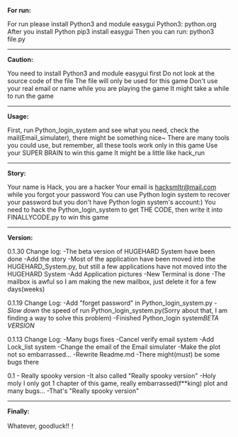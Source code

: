 **For run:**

For run please install Python3 and module easygui
Python3:
python.org
After you install Python
pip3 install easygui
Then you can run:
python3 file.py

------------------------------------------------------------------------------------
**Caution:**

You need to install Python3 and module easygui first
Do not look at the source code of the file
The file will only be used for this game
Don't use your real email or name while you are playing the game
It might take a while to run the game

------------------------------------------------------------------------------------

**Usage:**

First, run Python_login_system and see what you need, check the mail(Email_simulater), there might be something nice~
There are many tools you could use, but remember, all these tools work only in this game
Use your SUPER BRAIN to win this game
It might be a little like hack_run

------------------------------------------------------------------------------------
**Story:**

Your name is Hack, you are a hacker
Your email is hacksmltr@mail.com while you forgot your password
You can use Python login system to recover your password but you don't have Python login system's account:)
You need to hack the Python_login_system to get THE CODE, then write it into FINALLYCODE.py to win this game

------------------------------------------------------------------------------------
**Version:**

0.1.30
Change log:
-The beta version of HUGEHARD System have been done
-Add the story
-Most of the application have been moved into the HUGEHARD_System.py, but still a few applications have not moved into the HUGEHARD System
-Add Application pictures
-New Terminal is done
-The mailbox is awful so I am making the new mailbox, just delete it for a few days(weeks)

0.1.19
Change Log:
-Add "forget password" in Python_login_system.py
-*Slow down* the speed of run Python_login_system.py(Sorry about that, I am finding a way to solve this problem)
-Finished Python_login system*BETA VERSION*

0.1.13
Change Log:
-Many bugs fixes
-Cancel verify email system
-Add Lock_list system
-Change the email of the Email simulater
-Make the plot not so embarrassed...
-Rewrite Readme.md
-There might(must) be some bugs there
                                                                                                                                    
0.1 - Really spooky version
-It also called "Really spooky version"
-Holy moly I only got 1 chapter of this game, really embarrassed(f\*\*king) plot and many bugs...
-That's "Really spooky version"

------------------------------------------------------------------------------------
**Finally:**

Whatever, goodluck!!！
